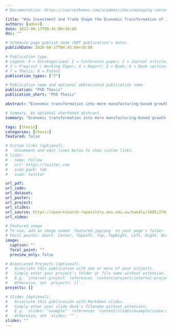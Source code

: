 ```yaml
---
# Documentation: https://sourcethemes.com/academic/docs/managing-content/

title: "How Investment and Trade Shape the Economic Transformation of Indonesia"
authors: [admin]
date: 2022-08-17T00:45:00+10:00
doi: ""

# Schedule page publish date (NOT publication's date).
publishDate: 2020-08-17T04:45:04+10:00

# Publication type.
# Legend: 0 = Uncategorized; 1 = Conference paper; 2 = Journal article;
# 3 = Preprint / Working Paper; 4 = Report; 5 = Book; 6 = Book section;
# 7 = Thesis; 8 = Patent
publication_types: ["7"]

# Publication name and optional abbreviated publication name.
publication: "PhD Thesis"
publication_short: "PhD Thesis"

abstract: "Economic transformation into more manufacturing-based growth is still in the appetite of Indonesian policy makers. According to its latest development plans, Indonesia plans to utilise foreign investment and international trade to reduce the saving-investment gap, source important know-how, and exploit the Global Value Chain (GVC). However, Indonesia is growing more protectionist in its approach to international trade, while its openness to international capital is not progressing. The contrast between the plan and the policies could be traced to concern about current account deficit. Having a deficit on the current account is the consequence of importing capital, and this thesis tries to provide a framework to think about why short-term deficit on the current account is necessary for Indonesia's economic transformation. Three papers organized in three chapters are used to argue the importance of openness in trade and investment for Indonesia's economic transformation toward manufacturing. The first paper utilises the GTAP model, a multi-sector, multi-region static, structured economic model to show the impact of higher investment on Indonesia's economy. The result suggests that opening the economy without any additional government intervention to capital distribution will lead to a higher growth of manufacturing sectors in a long-run scenario. Movement of factors would favour manufacturing sectors as growth is higher in these sectors, which will increase overall economic growth and welfare. Additionally, this paper provides the dynamics of Indonesia's investment policy since the new order, and how Indonesia can improve its openness to the global capital market. The long-run result shown in the first paper is not a linear one, however. There will be a transition from the investment phase, where deficit in the current account must be tolerated, to the production phase where investment is diminishing and the interest rate is converging with the global economy. The second paper aims to show the dynamics of Indonesia's economic transition, due to the openness, using a dynamic version of GTAP model called GDyn-FS. Indeed, the simulation shows that Indonesia will have a larger current account deficit during the investment phase, which last for 10 years since the implementation of more open policies. However, in 2050, Indonesia will see a higher current account thanks to improvement in the productivity of manufacturing sectors. The second paper also discusses Indonesia's latest attempt for reform, the Omnibus Law, also called the Job Creation Law, which sees measures to improve Indonesia's business climate significantly. Interestingly, along with the reform initiated by this Law, Indonesia's appetite for economic protectionism does not seem to fade. The government keeps discouraging imports through both Tariff and Non-Tariff measures such as quota restriction and local content requirement. These measures, however, could potentially reduce competitiveness of manufacturing sectors since they restrict access to the international intermediate inputs market and prevent integration with the GVC. The third paper uses data from Indonesian customs matched with manufacturing survey to find relationship between import-reducing policies and firms' productivity. To reduce bias from potentially endogenous investment and intermediate input decisions by the firms, the Levinsohn-Petrin algorithm is added to the standard panel data fixed-effect regression. The result shows that import-reducing policies would reduce firms' total factor productivity as well as employment. More importantly, these policies hurt smaller firms more, which may put pressure on them to exit the market and affect competition negatively. While import-reducing policies are used with the intention of protecting local manufacturers, they are in fact hurting manufacturers in the higher chain of value and will be detrimental to Indonesia's goal toward economic transformation."

# Summary. An optional shortened abstract.
summary: "Economic transformation into more manufacturing-based growth is still in the appetite of Indonesian policy makers. According to its latest development plans, Indonesia plans to utilise foreign investment and international trade to reduce the saving-investment gap, source important know-how, and exploit the Global Value Chain (GVC). However, Indonesia is growing more protectionist in its approach to international trade, while its openness to international capital is not progressing. The contrast between the plan and the policies could be traced to concern about current account deficit. Having a deficit on the current account is the consequence of importing capital, and this thesis tries to provide a framework to think about why short-term deficit on the current account is necessary for Indonesia's economic transformation. Three papers organized in three chapters are used to argue the importance of openness in trade and investment for Indonesia's economic transformation toward manufacturing. The first paper utilises the GTAP model, a multi-sector, multi-region static, structured economic model to show the impact of higher investment on Indonesia's economy. The result suggests that opening the economy without any additional government intervention to capital distribution will lead to a higher growth of manufacturing sectors in a long-run scenario. Movement of factors would favour manufacturing sectors as growth is higher in these sectors, which will increase overall economic growth and welfare. Additionally, this paper provides the dynamics of Indonesia's investment policy since the new order, and how Indonesia can improve its openness to the global capital market. The long-run result shown in the first paper is not a linear one, however. There will be a transition from the investment phase, where deficit in the current account must be tolerated, to the production phase where investment is diminishing and the interest rate is converging with the global economy. The second paper aims to show the dynamics of Indonesia's economic transition, due to the openness, using a dynamic version of GTAP model called GDyn-FS. Indeed, the simulation shows that Indonesia will have a larger current account deficit during the investment phase, which last for 10 years since the implementation of more open policies. However, in 2050, Indonesia will see a higher current account thanks to improvement in the productivity of manufacturing sectors. The second paper also discusses Indonesia's latest attempt for reform, the Omnibus Law, also called the Job Creation Law, which sees measures to improve Indonesia's business climate significantly. Interestingly, along with the reform initiated by this Law, Indonesia's appetite for economic protectionism does not seem to fade. The government keeps discouraging imports through both Tariff and Non-Tariff measures such as quota restriction and local content requirement. These measures, however, could potentially reduce competitiveness of manufacturing sectors since they restrict access to the international intermediate inputs market and prevent integration with the GVC. The third paper uses data from Indonesian customs matched with manufacturing survey to find relationship between import-reducing policies and firms' productivity. To reduce bias from potentially endogenous investment and intermediate input decisions by the firms, the Levinsohn-Petrin algorithm is added to the standard panel data fixed-effect regression. The result shows that import-reducing policies would reduce firms' total factor productivity as well as employment. More importantly, these policies hurt smaller firms more, which may put pressure on them to exit the market and affect competition negatively. While import-reducing policies are used with the intention of protecting local manufacturers, they are in fact hurting manufacturers in the higher chain of value and will be detrimental to Indonesia's goal toward economic transformation."

tags: [thesis]
categories: [thesis]
featured: false

# Custom links (optional).
#   Uncomment and edit lines below to show custom links.
# links:
# - name: Follow
#   url: https://twitter.com
#   icon_pack: fab
#   icon: twitter

url_pdf:
url_code:
url_dataset:
url_poster:
url_project:
url_slides:
url_source: https://openresearch-repository.anu.edu.au/handle/1885/270149
url_video:

# Featured image
# To use, add an image named `featured.jpg/png` to your page's folder. 
# Focal points: Smart, Center, TopLeft, Top, TopRight, Left, Right, BottomLeft, Bottom, BottomRight.
image:
  caption: ""
  focal_point: ""
  preview_only: false

# Associated Projects (optional).
#   Associate this publication with one or more of your projects.
#   Simply enter your project's folder or file name without extension.
#   E.g. `internal-project` references `content/project/internal-project/index.md`.
#   Otherwise, set `projects: []`.
projects: []

# Slides (optional).
#   Associate this publication with Markdown slides.
#   Simply enter your slide deck's filename without extension.
#   E.g. `slides: "example"` references `content/slides/example/index.md`.
#   Otherwise, set `slides: ""`.
slides: ""
---
```

